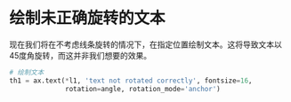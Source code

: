 # 绘制未正确旋转的文本

现在我们将在不考虑线条旋转的情况下，在指定位置绘制文本。这将导致文本以45度角旋转，而这并非我们想要的效果。

```python
# 绘制文本
th1 = ax.text(*l1, 'text not rotated correctly', fontsize=16,
              rotation=angle, rotation_mode='anchor')
```
